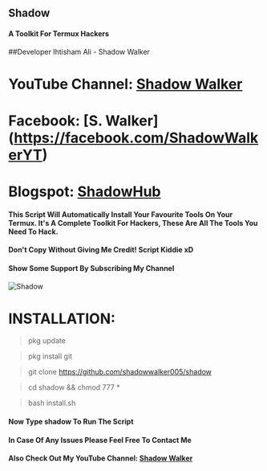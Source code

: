 ## Shadow
#### A Toolkit For Termux Hackers
##Developer Ihtisham Ali - Shadow Walker
# YouTube Channel: [Shadow Walker](https://youtube.com/ShadowWalkerYT)
# Facebook: [S. Walker] (https://facebook.com/ShadowWalkerYT)
# Blogspot: [ShadowHub]( https://shadowhub.blogspot.com)

#### This Script Will Automatically Install Your Favourite Tools On Your Termux. It's A Complete Toolkit For Hackers, These Are All The Tools You Need To Hack.
#### Don't Copy Without Giving Me Credit! Script Kiddie xD
#### Show Some Support By Subscribing My Channel
![Shadow](https://github.com/shadowwalker005/shadow/blob/master/Screenshot_2020-07-14-01-25-33.png)



# INSTALLATION:

> pkg update

> pkg install git

> git clone https://github.com/shadowwalker005/shadow

>  cd shadow && chmod 777 *

> bash install.sh

#### Now Type shadow To Run The Script

#### In Case Of Any Issues Please Feel Free To Contact Me

#### Also Check Out My YouTube Channel: [Shadow Walker](https://youtube.com/ShadowWalkerYT)


